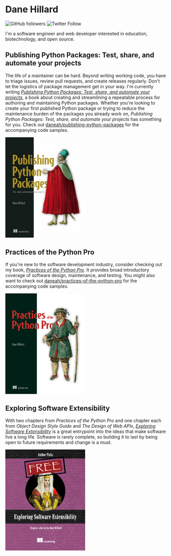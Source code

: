 # Dane Hillard

![GitHub followers](https://img.shields.io/github/followers/daneah?label=Follow&style=social) ![Twitter Follow](https://img.shields.io/twitter/follow/easyaspython?label=Follow&style=social)

I'm a software engineer and web developer interested in education, biotechnology, and open source.

## Publishing Python Packages: Test, share, and automate your projects

The life of a maintainer can be hard. Beyond writing working code, you have to triage issues, review pull requests, and create releases regularly. Don't let the logistics of package management get in your way. I'm currently writing [_Publishing Python Packages: Test, share, and automate your projects_](https://pypackages.com), a book about creating and streamlining a repeatable process for authoring and maintaining Python packages. Whether you're looking to create your first published Python package or trying to reduce the maintenance burden of the packages you already work on, _Publishing Python Packages: Test, share, and automate your projects_ has something for you. Check out [daneah/publishing-python-packages](https://github.com/daneah/publishing-python-packages) for the accompanying code samples.

<a href="https://pypackages.com">
    <img src="https://raw.githubusercontent.com/daneah/daneah/master/publishing-python-packages.jpg" width="250" alt="Publishing Python Packages, a Manning book by Dane Hillard">
</a>

## Practices of the Python Pro

If you're new to the software development industry, consider checking out my book, [_Practices of the Python Pro_](https://thepythonpro.com). It provides broad introductory coverage of software design, maintenance, and testing. You might also want to check out [daneah/practices-of-the-python-pro](https://github.com/daneah/practices-of-the-python-pro) for the accompanying code samples.

<a href="https://thepythonpro.com">
    <img src="https://raw.githubusercontent.com/daneah/daneah/master/practices-of-the-python-pro.png" width="250" alt="Practices of the Python Pro, a Manning book by Dane Hillard">
</a>

## Exploring Software Extensibility

With two chapters from _Practices of the Python Pro_ and one chapter each from _Object Design Style Guide_ and _The Design of Web APIs_, [_Exploring Software Extensibility_](https://www.manning.com/books/exploring-software-extensibility) is a great entrypoint into the ideas that make software live a long life. Software is rarely complete, so building it to last by being open to future requirements and change is a must.

<a href="https://www.manning.com/books/exploring-software-extensibility">
    <img src="https://raw.githubusercontent.com/daneah/daneah/master/exploring-software-extensibility.png" width="250" alt="Exploring Software Extensibility, a Manning resource with chapter selections by Dane Hillard">
</a>
